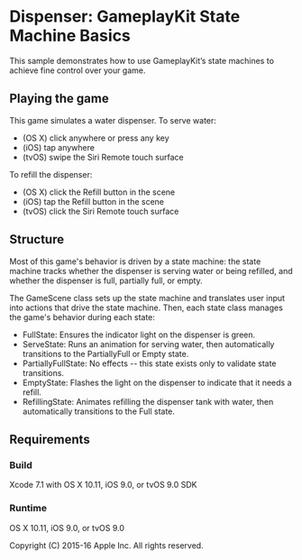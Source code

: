 # Dispenser: GameplayKit State Machine Basics

This sample demonstrates how to use GameplayKit’s state machines to achieve fine control over your game. 

## Playing the game

This game simulates a water dispenser. To serve water:
- (OS X) click anywhere or press any key
- (iOS) tap anywhere
- (tvOS) swipe the Siri Remote touch surface

To refill the dispenser:
- (OS X) click the Refill button in the scene
- (iOS) tap the Refill button in the scene
- (tvOS) click the Siri Remote touch surface

## Structure

Most of this game's behavior is driven by a state machine: the state machine tracks whether the dispenser is serving water or being refilled, and whether the dispenser is full, partially full, or empty. 

The GameScene class sets up the state machine and translates user input into actions that drive the state machine. Then, each state class manages the game's behavior during each state:

- FullState: Ensures the indicator light on the dispenser is green.
- ServeState: Runs an animation for serving water, then automatically transitions to the PartiallyFull or Empty state.
- PartiallyFullState: No effects -- this state exists only to validate state transitions.
- EmptyState: Flashes the light on the dispenser to indicate that it needs a refill.
- RefillingState: Animates refilling the dispenser tank with water, then automatically transitions to the Full state.

## Requirements

### Build

Xcode 7.1 with OS X 10.11, iOS 9.0, or tvOS 9.0 SDK

### Runtime

OS X 10.11, iOS 9.0, or tvOS 9.0

Copyright (C) 2015-16 Apple Inc. All rights reserved.
